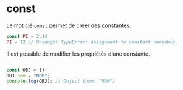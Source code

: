# const

Le mot clé `const` permet de créer des constantes.

```js
const PI = 3.14
PI = 12 // Uncaught TypeError: Assignment to constant variable.
```

Il est possible de modifier les propriétés d’une constante.

```js

const OBJ = {};
OBJ.nom = "NOM";
console.log(OBJ); // Object {nom: "NOM"}
```